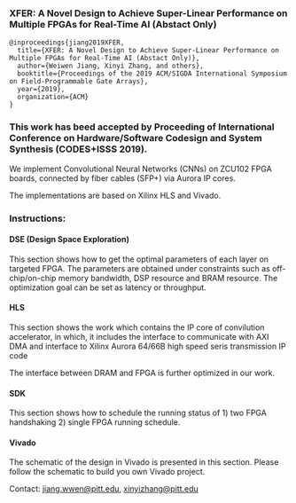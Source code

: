 ### XFER: A Novel Design to Achieve Super-Linear Performance on Multiple FPGAs for Real-Time AI (Abstact Only)

```
@inproceedings{jiang2019XFER,  
  title={XFER: A Novel Design to Achieve Super-Linear Performance on Multiple FPGAs for Real-Time AI (Abstact Only)},  
  author={Weiwen Jiang, Xinyi Zhang, and others},  
  booktitle={Proceedings of the 2019 ACM/SIGDA International Symposium on Field-Programmable Gate Arrays},  
  year={2019},  
  organization={ACM}  
}
```
### This work has beed accepted by Proceeding of  International Conference on Hardware/Software Codesign and System Synthesis (CODES+ISSS 2019).

We implement Convolutional Neural Networks (CNNs) on ZCU102 FPGA boards, connected by fiber cables (SFP+) via Aurora IP cores.

The implementations are based on Xilinx HLS and Vivado.

### Instructions:

#### DSE (Design Space Exploration)
This section shows how to get the optimal parameters of each layer on targeted FPGA. The parameters are obtained under constraints such as off-chip/on-chip memory bandwidth, DSP resource and BRAM resource. The optimization goal can be set as latency or throughput.

#### HLS
This section shows the work which contains the IP core of convilution accelerator, in which, it includes the interface to communicate with AXI DMA and interface to Xilinx Aurora 64/66B high speed seris transmission IP code

The interface between DRAM and FPGA is further optimized in our work.

#### SDK

This section shows how to schedule the running status of 1) two FPGA handshaking 2) single FPGA running schedule.

#### Vivado

The schematic of the design in Vivado is presented in this section. Please follow the schematic to build you own Vivado project.

Contact: jiang.wwen@pitt.edu, xinyizhang@pitt.edu
